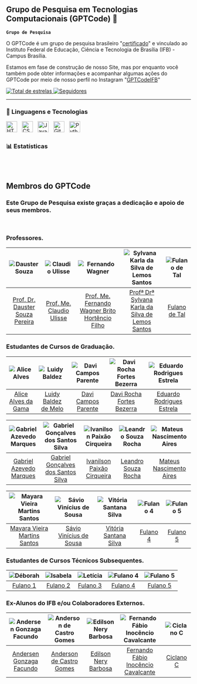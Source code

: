 ## Grupo de Pesquisa em Tecnologias Computacionais (GPTCode) 👋

**`Grupo de Pesquisa`**

O GPTCode é um grupo de pesquisa brasileiro "[certificado](http://dgp.cnpq.br/dgp/espelhogrupo/6357808047600163)" e vinculado ao Instituto Federal de Educação, Ciência e Tecnologia de Brasília (IFB) - Campus Brasília. 

Estamos em fase de construção de nosso Site, mas por enquanto você também pode obter informações e acompanhar algumas ações do GPTCode por meio de nosso perfil no Instagram "[GPTCodeIFB](https://www.instagram.com/gptcodeifb/)"

<p align="left">
    <a href="https://github.com/gptcodeifb?tab=repositories&sort=stargazers">
        <img 
            alt="Total de estrelas" 
            title="Total de estrelas GitHub" 
            src="https://custom-icon-badges.demolab.com/github/stars/gptcodeifb?color=55960c&style=for-the-badge&labelColor=488207&logo=star&label=estrelas"
        />
    </a>
    <a href="https://github.com/gptcodeifb?tab=followers">
        <img 
            alt="Seguidores" 
            title="Me siga no GitHub" 
            src="https://custom-icon-badges.demolab.com/github/followers/gptcodeifb?color=236ad3&labelColor=1155ba&style=for-the-badge&logo=github&label=Seguidores&logoColor=white"
        />
    </a>
</p>

---

### 🤖 Linguagens e Tecnologias

<img 
    align="left" 
    alt="HTML"
    title="HTML" 
    width="30px" 
    style="padding-right: 10px;" 
    src="https://cdn.jsdelivr.net/gh/devicons/devicon@latest/icons/html5/html5-original.svg" 
/>
<img 
    align="left" 
    alt="CSS" 
    title="CSS"
    width="30px" 
    style="padding-right: 10px;" 
    src="https://cdn.jsdelivr.net/gh/devicons/devicon@latest/icons/css3/css3-original.svg" 
/>
<img 
    align="left" 
    alt="JavaScript" 
    title="JavaScript"
    width="30px" 
    style="padding-right: 10px;" 
    src="https://cdn.jsdelivr.net/gh/devicons/devicon@latest/icons/javascript/javascript-original.svg" 
/>
<img 
    align="left" 
    alt="Git" 
    title="Git"
    width="30px" 
    style="padding-right: 10px;" 
    src="https://cdn.jsdelivr.net/gh/devicons/devicon@latest/icons/git/git-original.svg" 
/>
<img 
    align="left" 
    alt="Python" 
    title="Python"
    width="30px" 
    style="padding-right: 10px;" 
    src="https://cdn.jsdelivr.net/gh/devicons/devicon@latest/icons/python/python-original.svg" 
/>

<br/>
<br/>

### 📊 Estatísticas

<p>


</p>

<br/>
<br/>

## Membros do GPTCode

### Este Grupo de Pesquisa existe graças a dedicação e apoio de seus membros.

<br/>

### Professores.

| ![Dauster Souza](https://avatars.githubusercontent.com/u/148724441?v=4) | ![Claudio Ulisse](https://avatars.githubusercontent.com/u/5414440?v=4) | ![Fernando Wagner](xx) | ![Sylvana Karla da Silva de Lemos Santos](xx) | ![Fulano de Tal](xxxx) |
|:---:|:---:|:---:|:---:|:---:|
| [Prof. Dr. Dauster Souza Pereira](https://github.com/daustersp) | [Prof. Me. Claudio Ulisse](https://github.com/claulis/) | [Prof. Me. Fernando Wagner Brito Hortêncio Filho](https://github.com/daustersp) | [Profª Drª Sylvana Karla da Silva de Lemos Santos](https://github.com/daustersp) | [Fulano de Tal](https://github.com/daustersp) |
     

### Estudantes de Cursos de Graduação.
| ![Alice Alves](https://avatars.githubusercontent.com/u/145937615?v=4) | ![Luidy Baldez](https://avatars.githubusercontent.com/u/144949301?v=4) | ![Davi Campos Parente](https://avatars.githubusercontent.com/u/148724441?v=4) | ![Davi Rocha Fortes Bezerra](https://avatars.githubusercontent.com/u/148724441?v=4) | ![Eduardo Rodrigues Estrela](https://avatars.githubusercontent.com/u/148724441?v=4) |
|:---:|:---:|:---:|:---:|:---:|
| [Alice Alves da Gama](https://github.com/AliceAlvesG) | [Luidy Baldez de Melo](https://github.com/lBALDEZl) | [Davi Campos Parente](https://github.com/daustersp) | [Davi Rocha Fortes Bezerra](https://github.com/daustersp) | [Eduardo Rodrigues Estrela](https://github.com/daustersp) |

| ![Gabriel Azevedo Marques](https://avatars.githubusercontent.com/u/230431728?v=4) | ![Gabriel Gonçalves dos Santos Silva](https://avatars.githubusercontent.com/u/230431728?v=4) | ![Ivanilson Paixão Cirqueira](https://avatars.githubusercontent.com/u/230431728?v=4) | ![Leandro Souza Rocha](https://avatars.githubusercontent.com/u/230431728?v=4) | ![Mateus Nascimento Aires](https://avatars.githubusercontent.com/u/230431728?v=4) |
|:---:|:---:|:---:|:---:|:---:|
| [Gabriel Azevedo Marques](https://github.com/daustersp) | [Gabriel Gonçalves dos Santos Silva](https://github.com/daustersp) | [Ivanilson Paixão Cirqueira](https://github.com/daustersp) | [Leandro Souza Rocha](https://github.com/daustersp) | [Mateus Nascimento Aires](https://github.com/daustersp) |

| ![Mayara Vieira Martins Santos](https://avatars.githubusercontent.com/u/230431728?v=4) | ![Sávio Vinícius de Sousa](https://avatars.githubusercontent.com/u/230431728?v=4) | ![Vitória Santana Silva](https://avatars.githubusercontent.com/u/230431728?v=4) | ![Fulano 4](https://avatars.githubusercontent.com/u/230431728?v=4) | ![Fulano 5](https://avatars.githubusercontent.com/u/230431728?v=4) |
|:---:|:---:|:---:|:---:|:---:|
| [Mayara Vieira Martins Santos](https://github.com/daustersp) | [Sávio Vinícius de Sousa](https://github.com/daustersp) | [Vitória Santana Silva](https://github.com/daustersp) | [Fulano 4](https://github.com/daustersp) | [Fulano 5](https://github.com/daustersp) |


### Estudantes de Cursos Técnicos Subsequentes.
| ![Déborah](https://avatars.githubusercontent.com/u/230431728?v=4) | ![Isabela](https://avatars.githubusercontent.com/u/230431728?v=4) | ![Letícia](https://avatars.githubusercontent.com/u/230431728?v=4) | ![Fulano 4](https://avatars.githubusercontent.com/u/230431728?v=4) | ![Fulano 5](https://avatars.githubusercontent.com/u/230431728?v=4) |
|:---:|:---:|:---:|:---:|:---:|
| [Fulano 1](https://github.com/daustersp) | [Fulano 2](https://github.com/daustersp) | [Fulano 3](https://github.com/daustersp) | [Fulano 4](https://github.com/daustersp) | [Fulano 5](https://github.com/daustersp) |


### Ex-Alunos do IFB e/ou Colaboradores Externos.
| ![Andersen Gonzaga Facundo](https://avatars.githubusercontent.com/u/230431728?v=4) | ![Anderson de Castro Gomes](https://avatars.githubusercontent.com/u/230431728?v=4) | ![Edilson Nery Barbosa](https://avatars.githubusercontent.com/u/230431728?v=4) | ![Fernando Fábio Inocêncio Cavalcante](https://avatars.githubusercontent.com/u/230431728?v=4) | ![Ciclano C](https://avatars.githubusercontent.com/u/230431728?v=4) |
|:---:|:---:|:---:|:---:|:---:|
| [Andersen Gonzaga Facundo](https://github.com/daustersp) | [Anderson de Castro Gomes](https://github.com/daustersp) | [Edilson Nery Barbosa](https://github.com/daustersp) | [Fernando Fábio Inocêncio Cavalcante](https://github.com/daustersp) | [Ciclano C](https://github.com/daustersp) |
